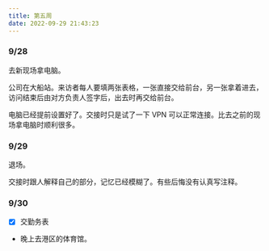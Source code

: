 ```yaml
---
title: 第五周
date: 2022-09-29 21:43:23
---
```

### 9/28
去新现场拿电脑。

公司在大船站。来访者每人要填两张表格，一张直接交给前台，另一张拿着进去，访问结束后由对方负责人签字后，出去时再交给前台。

电脑已经提前设置好了。交接时只是试了一下 VPN 可以正常连接。比去之前的现场拿电脑时顺利很多。

### 9/29
退场。

交接时跟人解释自己的部分，记忆已经模糊了。有些后悔没有认真写注释。

### 9/30
- [x] 交勤务表
- 晚上去港区的体育馆。